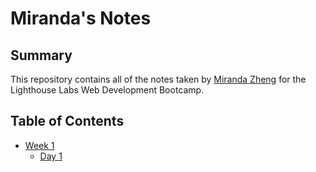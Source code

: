 # Miranda's Notes

## Summary

This repository contains all of the notes taken by [Miranda Zheng](https://github.com/zhengshuang2011/lighthouse-web-notes) for the Lighthouse Labs Web Development Bootcamp.

## Table of Contents

- [Week 1](/Week_1)
  - [Day 1](/Week_1/Day_1)

